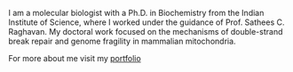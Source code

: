 I am a molecular biologist with a Ph.D. in Biochemistry from the Indian Institute of Science, where I worked under the guidance of Prof. Sathees C. Raghavan. My doctoral work focused on the mechanisms of double-strand break repair and genome fragility in mammalian mitochondria.

For more about me visit my [portfolio](https://sumedha-dahal.github.io/)
